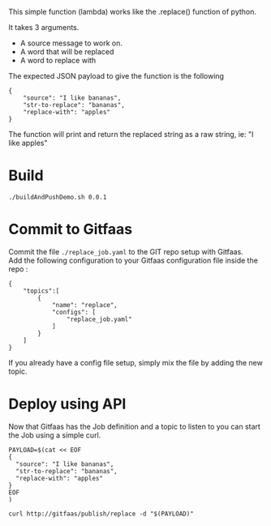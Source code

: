 This simple function (lambda) works like the .replace() function of python.  

It takes 3 arguments.  
* A source message to work on.
* A word that will be replaced
* A word to replace with

The expected JSON payload to give the function is the following

```
{
    "source": "I like bananas",
    "str-to-replace": "bananas",
    "replace-with": "apples"
}
```

The function will print and return the replaced string as a raw string, ie: "I like apples"


# Build
```
./buildAndPushDemo.sh 0.0.1
```

# Commit to Gitfaas

Commit the file `./replace_job.yaml` to the GIT repo setup with Gitfaas.  
Add the following configuration to your Gitfaas configuration file inside the repo :  
```
{
    "topics":[
        {
            "name": "replace",
            "configs": [
                "replace_job.yaml"
            ]
        }
    ]
}
```
If you already have a config file setup, simply mix the file by adding the new topic.  

# Deploy using API

Now that Gitfaas has the Job definition and a topic to listen to you can start the Job using a simple curl.

```
PAYLOAD=$(cat << EOF
{
  "source": "I like bananas",
  "str-to-replace": "bananas",
  "replace-with": "apples"
}
EOF
)
    
curl http://gitfaas/publish/replace -d "$(PAYLOAD)"
```
